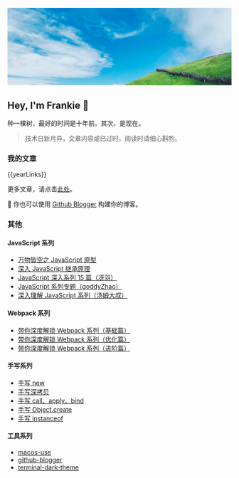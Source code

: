 ![](../../cover.png)

<h2 style="border-bottom: none">Hey, I'm Frankie 👋</h2>

种一棵树，最好的时间是十年前。其次，是现在。

> 技术日新月异，文章内容或已过时，阅读时请细心斟酌。

### 我的文章

{{yearLinks}}

更多文章，请点击[此处](https://github.com/toFrankie/blog/issues)。

📢 你也可以使用 [Github Blogger](https://github.com/toFrankie/github-blogger) 构建你的博客。

### 其他

#### JavaScript 系列

- [万物皆空之 JavaScript 原型](https://juejin.cn/post/6844903567325659144)
- [深入 JavaScript 继承原理](https://juejin.cn/post/6844903569317953543)
- [JavaScript 深入系列 15 篇（冴羽）](https://github.com/mqyqingfeng/Blog/issues/17)
- [JavaScript 系列专题（goddyZhao）](../../docs/js/00-导读.md)
- [深入理解 JavaScript 系列（汤姆大叔）](https://www.cnblogs.com/TomXu/archive/2011/12/15/2288411.html)

#### Webpack 系列

- [带你深度解锁 Webpack 系列（基础篇）](https://juejin.cn/post/6844904079219490830)
- [带你深度解锁 Webpack 系列（优化篇）](https://juejin.cn/post/6844904093463347208)
- [带你深度解锁 Webpack 系列（进阶篇）](https://juejin.cn/post/6844904084927938567)

#### 手写系列

- [手写 new](https://github.com/toFrankie/Blog/issues/1)
- [手写深拷贝](https://github.com/toFrankie/Blog/issues/2)
- [手写 call、apply、bind](https://github.com/toFrankie/Blog/issues/3)
- [手写 Object.create](https://github.com/toFrankie/Blog/issues/4)
- [手写 instanceof](https://github.com/toFrankie/Blog/issues/5)

#### 工具系列

- [macos-use](https://github.com/toFrankie/macos-use)
- [github-blogger](https://github.com/toFrankie/github-blogger)
- [terminal-dark-theme](https://github.com/toFrankie/terminal-dark-theme)

